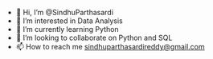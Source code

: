 - 👋 Hi, I’m @SindhuParthasardi
- 👀 I’m interested in Data Analysis
- 🌱 I’m currently learning Python
- 💞️ I’m looking to collaborate on Python and SQL
- 📫 How to reach me sindhuparthasardireddy@gmail.com

<!---
SindhuParthasardi/SindhuParthasardi is a ✨ special ✨ repository because its `README.md` (this file) appears on your GitHub profile.
You can click the Preview link to take a look at your changes.
--->

